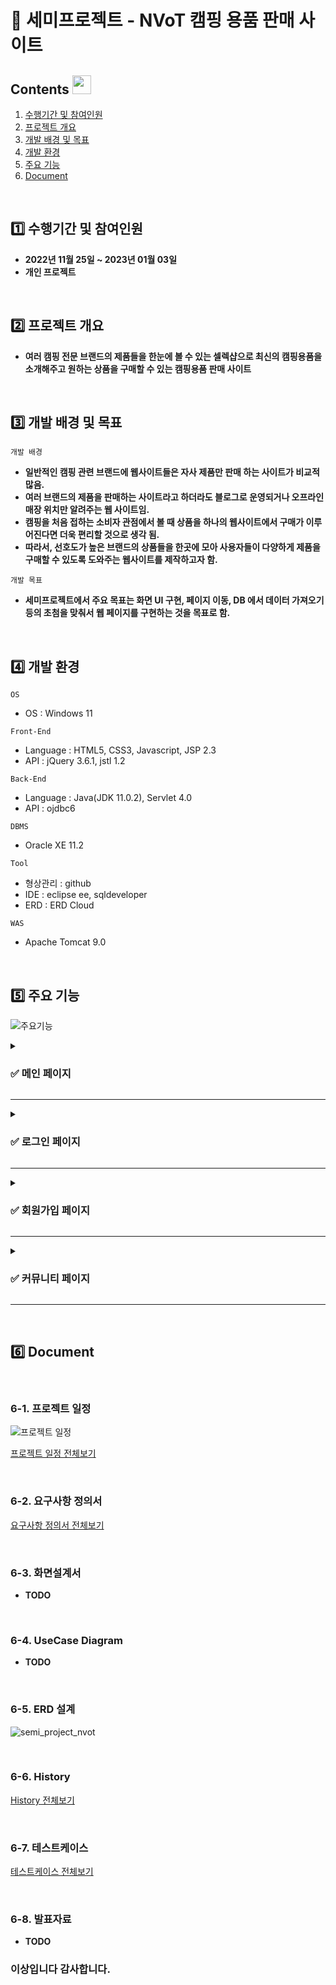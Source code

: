 # :pushpin: 세미프로젝트 - NVoT 캠핑 용품 판매 사이트 

## Contents <img width="30" src="https://noticon-static.tammolo.com/dgggcrkxq/image/upload/v1567008133/noticon/mw0xnjgco64rfeviwqvy.png">

1. [수행기간 및 참여인원](#1️⃣-수행기간-및-참여인원)
2. [프로젝트 개요](#2️⃣-프로젝트-개요)
3. [개발 배경 및 목표](#3️⃣-개발-배경-및-목표)
4. [개발 환경](#4️⃣-개발-환경)
5. [주요 기능](#5️⃣-주요-기능)
6. [Document](#6️⃣-Document)

<br>

## 1️⃣ 수행기간 및 참여인원

- **2022년 11월 25일 ~ 2023년 01월 03일**
- **개인 프로젝트**

<br>

## 2️⃣ 프로젝트 개요

- **여러 캠핑 전문 브랜드의 제품들을 한눈에 볼 수 있는 셀렉샵으로 최신의 캠핑용품을 소개해주고 원하는 상품을 구매할 수 있는 캠핑용품 판매 사이트**

<br>

## 3️⃣ 개발 배경 및 목표

`개발 배경`
- **일반적인 캠핑 관련 브랜드에 웹사이트들은 자사 제품만 판매 하는 사이트가 비교적 많음.**
- **여러 브랜드의 제품을 판매하는 사이트라고 하더라도 블로그로 운영되거나 오프라인 매장 위치만 알려주는 웹 사이트임.**
- **캠핑을 처음 접하는 소비자 관점에서 볼 때 상품을 하나의 웹사이트에서 구매가 이루어진다면 더욱 편리할 것으로 생각 됨.**
- **따라서, 선호도가 높은 브랜드의 상품들을 한곳에 모아 사용자들이 다양하게 제품을 구매할 수 있도록 도와주는 웹사이트를 제작하고자 함.**

`개발 목표`
- **세미프로젝트에서 주요 목표는 화면 UI 구현, 페이지 이동, DB 에서 데이터 가져오기 등의 초첨을 맞춰서 웹 페이지를 구현하는 것을 목표로 함.**

<br>

## 4️⃣ 개발 환경
`OS`
- OS : Windows 11

`Front-End`
- Language : HTML5, CSS3, Javascript, JSP 2.3
- API : jQuery 3.6.1, jstl 1.2
 
`Back-End`
- Language : Java(JDK 11.0.2), Servlet 4.0
- API : ojdbc6

`DBMS`
- Oracle XE 11.2

`Tool`
- 형상관리 : github
- IDE : eclipse ee, sqldeveloper
- ERD : ERD Cloud

`WAS`
- Apache Tomcat 9.0
<br>

## 5️⃣ 주요 기능

![주요기능](https://user-images.githubusercontent.com/111377620/231515047-b9600c1b-d00e-4422-96c8-38ff299613c6.png)

<details>

<summary><h3>✅ 메인 페이지 </h3></summary>

<div markdown="1"> 

<div align="center">

<img alt="image" src="https://media.discordapp.net/attachments/692994434526085184/1002954522253074472/a0c55ca0bfe82413.png"> 
페이지 이동, 상품  조회
<img width="250" alt="image" src="https://media.discordapp.net/attachments/692994434526085184/1002954522253074472/a0c55ca0bfe82413.png">

</div>

<br>

<div align="center">

![메인페이지](https://user-images.githubusercontent.com/111377620/231519431-15f71012-571d-4070-9145-2c4bd287688a.png)

</div>

---

<div align="center">

<img width="100" alt="image" src="https://noticon-static.tammolo.com/dgggcrkxq/image/upload/v1577544307/noticon/a7cmr2ibsfyuwcydpvny.png">

</div>

![5  상품조회](https://user-images.githubusercontent.com/111377620/231744558-b1134ada-4614-4da9-adf7-f049ebb2dda3.png)

- 화면 설명 : 메인페이지에서 상품리스트를 각각 클릭하면 해당되는 상품페이지로 이동하여 상품상세정보가 보여짐

</details>

---
  
<details>

<summary><h3>✅ 로그인 페이지 </h3></summary>

<div markdown="1"> 

<div align="center">

<img alt="image" src="https://media.discordapp.net/attachments/692994434526085184/1002954522253074472/a0c55ca0bfe82413.png"> 
사용자 로그인, 로그아웃
<img width="250" alt="image" src="https://media.discordapp.net/attachments/692994434526085184/1002954522253074472/a0c55ca0bfe82413.png">

</div>

<br>

<div align="center">

![로그인페이지](https://user-images.githubusercontent.com/111377620/231745190-3280c45f-810a-4ec1-a9c1-6fbaed60a98b.png)

</div>

---

<div align="center">

<img width="100" alt="image" src="https://noticon-static.tammolo.com/dgggcrkxq/image/upload/v1577544307/noticon/a7cmr2ibsfyuwcydpvny.png">

</div>

![2  로그인 및 로그아웃](https://user-images.githubusercontent.com/111377620/231744225-5c05a1df-c558-4827-b9fa-8a3f5b4f04a3.png)

- 화면설명 : 아이디, 비밀번호를 입력하고 로그인을 누르면 메인페이지로 이동함, 메인페이지에서는 로그인상태를 표시하기 위해 로그아웃 문구를 보여줌, 로그아웃을 클릭하면 세션을 무효화 시켜서 로그아웃 처리를 해주고 메인페이지를 보여줌

</details>

---

<details>

<summary><h3>✅ 회원가입 페이지 </h3></summary>

<div markdown="1"> 

<div align="center">

<img alt="image" src="https://media.discordapp.net/attachments/692994434526085184/1002954522253074472/a0c55ca0bfe82413.png"> 
사용자 회원가입
<img width="250" alt="image" src="https://media.discordapp.net/attachments/692994434526085184/1002954522253074472/a0c55ca0bfe82413.png">

</div>

<br>

<div align="center">

![회원가입페이지](https://user-images.githubusercontent.com/111377620/231520045-393af2e0-0698-48c3-abea-8c9aa50372b9.png)

</div>

---
  
<div align="center">

<img width="100" alt="image" src="https://noticon-static.tammolo.com/dgggcrkxq/image/upload/v1577544307/noticon/a7cmr2ibsfyuwcydpvny.png">

</div>

![3  회원가입](https://user-images.githubusercontent.com/111377620/231744502-eab160a9-d375-4605-9abd-071261b8854a.png)

- 화면 설명 : 메인페이지 상단에 회원가입버튼을 클릭하면 회원가입 페이지가 보여짐 회원가입에 아이디/비밀번호/비밀번호확인/이름/이메일/휴대폰번호/전화번호/주소 등을 입력하고 회원가입 버튼을 클릭하면 로그인 페이지로 이동함
만약 실패하거나 취소 버튼을 클릭하면 메인페이지로 이동함

</details> 

---
  
<details>

<summary><h3>✅ 커뮤니티 페이지 </h3></summary>

<div markdown="1"> 

<div align="center">

<img alt="image" src="https://media.discordapp.net/attachments/692994434526085184/1002954522253074472/a0c55ca0bfe82413.png"> 
게시글 목록 조회
<img width="250" alt="image" src="https://media.discordapp.net/attachments/692994434526085184/1002954522253074472/a0c55ca0bfe82413.png">

</div>

<br>

<div align="center">

![1_조직도)조회,검색](https://user-images.githubusercontent.com/83773369/181914139-fe9856f3-6230-4ad8-902b-e4ab6c9ceb44.gif)

</div>

---

  (여기부터 ppt의 기능설명 첨부)
  
<div align="center">

<img width="100" alt="image" src="https://noticon-static.tammolo.com/dgggcrkxq/image/upload/v1577544307/noticon/a7cmr2ibsfyuwcydpvny.png">

</div>

<img width="1887" alt="image" src="https://user-images.githubusercontent.com/83773369/181916270-7f9031d4-43bc-42be-8a7f-7475868189a0.png">

- ppt 설명
- ppt 설명
- ppt 설명

</details>

---
<br>

## 6️⃣ Document

<br>
  
###  6-1. 프로젝트 일정

![프로젝트 일정](https://user-images.githubusercontent.com/111377620/228602879-3a1b9d44-2468-4d31-8699-d746c50173cf.png)

[프로젝트 일정 전체보기](https://docs.google.com/spreadsheets/d/1qgaBi2Stp9QdD2ft-rDFxLhydE2dNDhQjI8ZB4A_YFI/edit#gid=1421974715)

<br>

### 6-2. 요구사항 정의서

[요구사항 정의서 전체보기](https://docs.google.com/spreadsheets/d/1xb1wR4L5h0_hMfXTB2fIgQLs-fSqsQLZH-l-m3iel1U/edit#gid=0)

<br>

### 6-3. 화면설계서

- **TODO**

<br>

### 6-4. UseCase Diagram
  
- **TODO**

<br>

### 6-5. ERD 설계

![semi_project_nvot](https://user-images.githubusercontent.com/111377620/228584679-7fe40bf1-2b07-4d63-b6f6-dc7c9982c032.png)

<br>
  
### 6-6. History

[History 전체보기](https://docs.google.com/spreadsheets/d/1AQlCSLg-VBfFOFFGFI2pcUUGj-VvoQVv/edit#gid=1701566558)

<br>
  
### 6-7. 테스트케이스

[테스트케이스 전체보기](https://docs.google.com/spreadsheets/d/1KmTdoRV8rgC9udDMvjIf_iF-oL1Q7xlhmlt1iGT8YFI/edit#gid=391885132)

<br>

### 6-8. 발표자료

- **TODO**


### 이상입니다 감사합니다.
